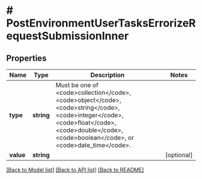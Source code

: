 # # PostEnvironmentUserTasksErrorizeRequestSubmissionInner

## Properties

Name | Type | Description | Notes
------------ | ------------- | ------------- | -------------
**type** | **string** | Must be one of &lt;code&gt;collection&lt;/code&gt;, &lt;code&gt;object&lt;/code&gt;, &lt;code&gt;string&lt;/code&gt;, &lt;code&gt;integer&lt;/code&gt;, &lt;code&gt;float&lt;/code&gt;, &lt;code&gt;double&lt;/code&gt;, &lt;code&gt;boolean&lt;/code&gt;, or &lt;code&gt;date_time&lt;/code&gt;. |
**value** | **string** |  | [optional]

[[Back to Model list]](../../README.md#models) [[Back to API list]](../../README.md#endpoints) [[Back to README]](../../README.md)
